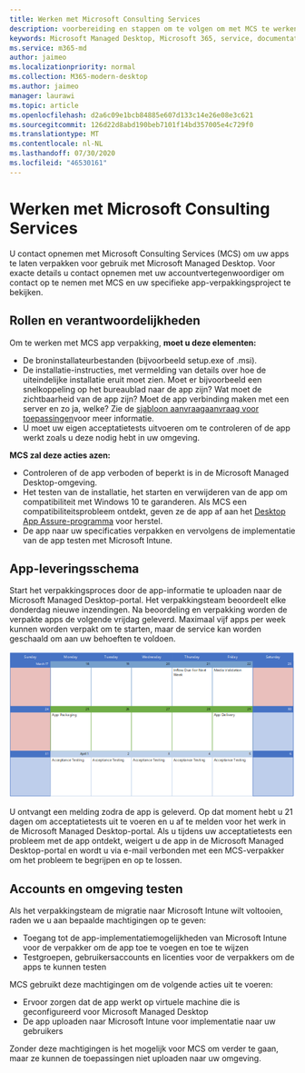 ```yaml
---
title: Werken met Microsoft Consulting Services
description: voorbereiding en stappen om te volgen om met MCS te werken om uw apps te verpakken
keywords: Microsoft Managed Desktop, Microsoft 365, service, documentatie, apps, MCS, verpakking
ms.service: m365-md
author: jaimeo
ms.localizationpriority: normal
ms.collection: M365-modern-desktop
ms.author: jaimeo
manager: laurawi
ms.topic: article
ms.openlocfilehash: d2a6c09e1bcb84885e607d133c14e26e08e3c621
ms.sourcegitcommit: 126d22d8abd190beb7101f14bd357005e4c729f0
ms.translationtype: MT
ms.contentlocale: nl-NL
ms.lasthandoff: 07/30/2020
ms.locfileid: "46530161"
---
```

# <a name="working-with-microsoft-consulting-services"></a>Werken met Microsoft Consulting Services

U contact opnemen met Microsoft Consulting Services (MCS) om uw apps te laten verpakken voor gebruik met Microsoft Managed Desktop. Voor exacte details u contact opnemen met uw accountvertegenwoordiger om contact op te nemen met MCS en uw specifieke app-verpakkingsproject te bekijken.

## <a name="roles-and-responsibilities"></a>Rollen en verantwoordelijkheden

Om te werken met MCS app verpakking, **moet u deze elementen:**

- De broninstallateurbestanden (bijvoorbeeld setup.exe of .msi).
- De installatie-instructies, met vermelding van details over hoe de uiteindelijke installatie eruit moet zien. Moet er bijvoorbeeld een snelkoppeling op het bureaublad naar de app zijn? Wat moet de zichtbaarheid van de app zijn? Moet de app verbinding maken met een server en zo ja, welke? Zie de [sjabloon aanvraagaanvraag voor toepassingen](https://github.com/MicrosoftDocs/microsoft-365-docs/raw/public/microsoft-365/managed-desktop/get-ready/downloads/app-packaging-template.docx)voor meer informatie.
- U moet uw eigen acceptatietests uitvoeren om te controleren of de app werkt zoals u deze nodig hebt in uw omgeving.

**MCS zal deze acties azen:**

- Controleren of de app verboden of beperkt is in de Microsoft Managed Desktop-omgeving.
- Het testen van de installatie, het starten en verwijderen van de app om compatibiliteit met Windows 10 te garanderen. Als MCS een compatibiliteitsprobleem ontdekt, geven ze de app af aan het [Desktop App Assure-programma](https://docs.microsoft.com/fasttrack/win-10-desktop-app-assure) voor herstel.
- De app naar uw specificaties verpakken en vervolgens de implementatie van de app testen met Microsoft Intune.

## <a name="app-delivery-schedule"></a>App-leveringsschema

Start het verpakkingsproces door de app-informatie te uploaden naar de Microsoft Managed Desktop-portal. Het verpakkingsteam beoordeelt elke donderdag nieuwe inzendingen. Na beoordeling en verpakking worden de verpakte apps de volgende vrijdag geleverd. Maximaal vijf apps per week kunnen worden verpakt om te starten, maar de service kan worden geschaald om aan uw behoeften te voldoen.

![kalender met app-instroom op een donderdag (de 21e in dit voorbeeld), mediavalidatie de volgende dag, verpakking op de volgende maandag (de 25e) en app-levering op de daaropvolgende vrijdag (de 29e)](../../media/MCS-cal.png)

U ontvangt een melding zodra de app is geleverd. Op dat moment hebt u 21 dagen om acceptatietests uit te voeren en u af te melden voor het werk in de Microsoft Managed Desktop-portal. Als u tijdens uw acceptatietests een probleem met de app ontdekt, weigert u de app in de Microsoft Managed Desktop-portal en wordt u via e-mail verbonden met een MCS-verpakker om het probleem te begrijpen en op te lossen.

## <a name="testing-accounts-and-environment"></a>Accounts en omgeving testen

Als het verpakkingsteam de migratie naar Microsoft Intune wilt voltooien, raden we u aan bepaalde machtigingen op te geven:
 
-   Toegang tot de app-implementatiemogelijkheden van Microsoft Intune voor de verpakker om de app toe te voegen en toe te wijzen 
-   Testgroepen, gebruikersaccounts en licenties voor de verpakkers om de apps te kunnen testen

MCS gebruikt deze machtigingen om de volgende acties uit te voeren:
 
-   Ervoor zorgen dat de app werkt op virtuele machine die is geconfigureerd voor Microsoft Managed Desktop
-   De app uploaden naar Microsoft Intune voor implementatie naar uw gebruikers

Zonder deze machtigingen is het mogelijk voor MCS om verder te gaan, maar ze kunnen de toepassingen niet uploaden naar uw omgeving.


